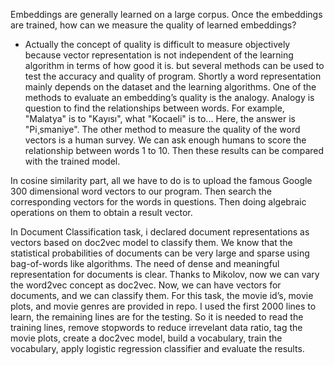 Embeddings are generally learned on a large corpus. Once the embeddings are trained, how can we measure the quality
of learned embeddings?
- Actually the concept of quality is difficult to measure objectively because vector representation is not independent
of the learning algorithm in terms of how good it is. but several methods can be used to test the accuracy and quality
of program. Shortly a word representation mainly depends on the dataset and the learning algorithms. One of the
methods to evaluate an embedding’s quality is the analogy. Analogy is question to find the relationships between words.
For example, "Malatya" is to "Kayısı", what "Kocaeli" is to... Here, the answer is "Pi¸smaniye". The other method
to measure the quality of the word vectors is a human survey. We can ask enough humans to score the relationship
between words 1 to 10. Then these results can be compared with the trained model.

In cosine similarity part, all we have to do is to upload the famous Google 300 dimensional word vectors to our program. Then
search the corresponding vectors for the words in questions. Then doing algebraic operations on them to obtain a result
vector. 


In Document Classification task, i declared document representations as vectors based on doc2vec model to classify them. We
know that the statistical probabilities of documents can be very large and sparse using bag-of-words like algorithms.
The need of dense and meaningful representation for documents is clear. Thanks to Mikolov, now we can vary the
word2vec concept as doc2vec. Now, we can have vectors for documents, and we can classify them. For this task, the
movie id’s, movie plots, and movie genres are provided in repo. I used the first 2000 lines to learn, the remaining lines are
for the testing. So it is needed to read the training lines, remove stopwords to reduce irrevelant data ratio, tag the movie
plots, create a doc2vec model, build a vocabulary, train the vocabulary, apply logistic regression classifier and evaluate
the results.
